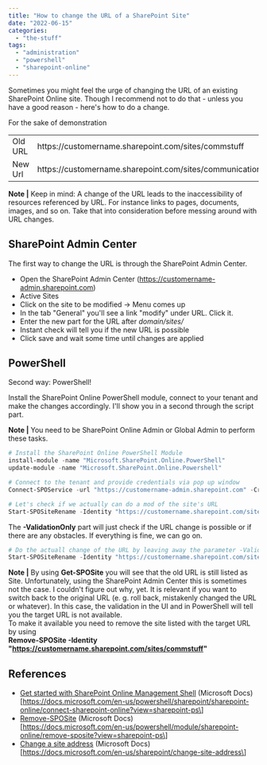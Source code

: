 ```yaml
---
title: "How to change the URL of a SharePoint Site"
date: "2022-06-15"
categories: 
  - "the-stuff"
tags: 
  - "administration"
  - "powershell"
  - "sharepoint-online"
---
```


Sometimes you might feel the urge of changing the URL of an existing SharePoint Online site. Though I recommend not to do that - unless you have a good reason - here's how to do a change.

For the sake of demonstration

<table><tbody><tr><td>Old URL</td><td>https://customername.sharepoint.com/sites/commstuff</td></tr><tr><td>New Url</td><td>https://customername.sharepoint.com/sites/communication</td></tr></tbody></table>

**Note |** Keep in mind: A change of the URL leads to the inaccessibility of resources referenced by URL. For instance links to pages, documents, images, and so on. Take that into consideration before messing around with URL changes.

## SharePoint Admin Center

The first way to change the URL is through the SharePoint Admin Center.

- Open the SharePoint Admin Center (https://customername-admin.sharepoint.com)
- Active Sites
- Click on the site to be modified -> Menu comes up
- In the tab "General" you'll see a link "modify" under URL. Click it.
- Enter the new part for the URL after _domain/sites/_
- Instant check will tell you if the new URL is possible
- Click save and wait some time until changes are applied

## PowerShell

Second way: PowerShell!

Install the SharePoint Online PowerShell module, connect to your tenant and make the changes accordingly. I'll show you in a second through the script part.

**Note |** You need to be SharePoint Online Admin or Global Admin to perform these tasks.

```powershell
# Install the SharePoint Online PowerShell Module 
install-module -name "Microsoft.SharePoint.Online.PowerShell" 
update-module -name "Microsoft.SharePoint.Online.Powershell" 

# Connect to the tenant and provide credentials via pop up window
Connect-SPOService -url "https://customername-admin.sharepoint.com" -Credentials (Get-Credentials) 

# Let's check if we actually can do a mod of the site's URL
Start-SPOSiteRename -Identity "https://customername.sharepoint.com/sites/commstuff" -NewSiteUrl "https://customername.sharepoint.com/sites/communication" -ValidationOnly 
```

The **\-ValidationOnly** part will just check if the URL change is possible or if there are any obstacles. If everything is fine, we can go on.

```powershell
# Do the actuall change of the URL by leaving away the parameter -ValidationOnly 
Start-SPOSiteRename -Identity "https://customername.sharepoint.com/sites/commstuff" -NewSiteUrl "https://customername.sharepoint.com/sites/communication" 
```

**Note |** By using **Get-SPOSite** you will see that the old URL is still listed as Site. Unfortunately, using the SharePoint Admin Center this is sometimes not the case. I couldn't figure out why, yet. It is relevant if you want to switch back to the original URL (e. g. roll back, mistakenly changed the URL or whatever). In this case, the validation in the UI and in PowerShell will tell you the target URL is not available.  
To make it available you need to remove the site listed with the target URL by using  
**Remove-SPOSite -Identity "https://customername.sharepoint.com/sites/commstuff"**

## References

- [Get started with SharePoint Online Management Shell](https://docs.microsoft.com/en-us/powershell/sharepoint/sharepoint-online/connect-sharepoint-online?view=sharepoint-ps) (Microsoft Docs)  
    \[https://docs.microsoft.com/en-us/powershell/sharepoint/sharepoint-online/connect-sharepoint-online?view=sharepoint-ps\]
- [Remove-SPOSite](https://docs.microsoft.com/en-us/powershell/module/sharepoint-online/remove-sposite?view=sharepoint-ps) (Microsoft Docs)  
    \[https://docs.microsoft.com/en-us/powershell/module/sharepoint-online/remove-sposite?view=sharepoint-ps\]
- [Change a site address](https://docs.microsoft.com/en-us/sharepoint/change-site-address) (Microsoft Docs)  
    \[https://docs.microsoft.com/en-us/sharepoint/change-site-address\]
